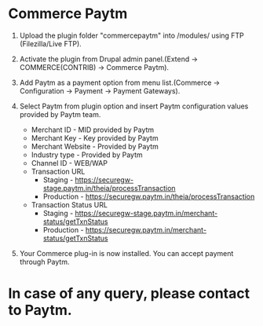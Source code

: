 # Commerce Paytm

  1. Upload the plugin folder "commercepaytm" into /modules/ using FTP (Filezilla/Live FTP).
  2. Activate the plugin from Drupal admin panel.(Extend -> COMMERCE(CONTRIB) -> Commerce Paytm).
  3. Add Paytm as a payment option from menu list.(Commerce -> Configuration -> Payment -> Payment Gateways).
  3. Select Paytm from plugin option and insert Paytm configuration values provided by Paytm team.

      * Merchant ID               - MID provided by Paytm
      * Merchant Key              - Key provided by Paytm
      * Merchant Website          - Provided by Paytm
      * Industry type             - Provided by Paytm
      * Channel ID                - WEB/WAP
      * Transaction URL
        * Staging     - https://securegw-stage.paytm.in/theia/processTransaction
        * Production  - https://securegw.paytm.in/theia/processTransaction
      * Transaction Status URL
        * Staging     - https://securegw-stage.paytm.in/merchant-status/getTxnStatus
        * Production  - https://securegw.paytm.in/merchant-status/getTxnStatus
  4. Your Commerce plug-in is now installed. You can accept payment through Paytm.

# In case of any query, please contact to Paytm.